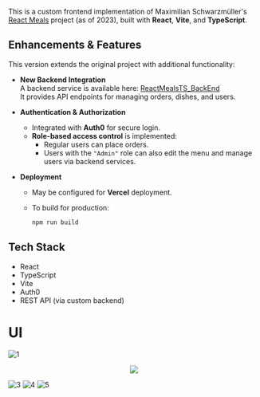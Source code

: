 This is a custom frontend implementation of Maximilian Schwarzmüller's [React Meals](https://www.udemy.com/course/react-the-complete-guide-incl-redux/) project (as of 2023), built with **React**, **Vite**, and **TypeScript**.

## Enhancements & Features

This version extends the original project with additional functionality:

- **New Backend Integration**  
  A backend service is available here: [ReactMealsTS_BackEnd](https://github.com/kar-dim/ReactMealsTS_BackEnd)  
  It provides API endpoints for managing orders, dishes, and users.

- **Authentication & Authorization**  
  - Integrated with **Auth0** for secure login.
  - **Role-based access control** is implemented:
    - Regular users can place orders.
    - Users with the `"Admin"` role can also edit the menu and manage users via backend services.

- **Deployment**  
  - May be configured for **Vercel** deployment.
  - To build for production:

    ```bash
    npm run build
    ```

## Tech Stack

- React
- TypeScript
- Vite
- Auth0
- REST API (via custom backend)

# UI
![1](https://github.com/user-attachments/assets/d319d7ba-7b57-42b4-9a76-652dd0e5984b)

<p align="center">
  <img src="https://github.com/user-attachments/assets/b4b02663-dc55-4a06-938e-8949710e89a3">
</p>

![3](https://github.com/user-attachments/assets/1ca81f81-0c45-41ad-a0c1-d627abc48957)
![4](https://github.com/user-attachments/assets/05499ee2-b374-425b-a8a9-d34bbec0aed6)
![5](https://github.com/user-attachments/assets/75d9a995-5792-4f10-a63f-035b1b82d099)
